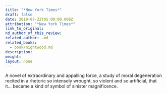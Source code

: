 ```yaml
---
title: "*New York Times*"
draft: false
date: 2010-07-22T05:00:00.000Z
attribution: "*New York Times*"
link_to_original:
nd_author_of_this_review:
related_author: .md
related_books:
  - book/nightwood.md
description:
weight:
layout: none
---
```

A novel of extraordinary and appalling force, a study of moral degeneration recited in a rhetoric so intensely wrought, so violent and so artificial, that it... became a kind of symbol of sinister magnificence.

